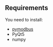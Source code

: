 Requirements
---
You need to install:
- [pymodbus](https://github.com/riptideio/pymodbus)
- PyQt5
- numpy
